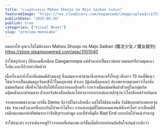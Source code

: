 ```yaml
---
title: "ความรู้สึกหลังเล่น Mahou Shoujo no Majo Saiban ไทเค็นบัง"
featuredImage: "https://res.cloudinary.com/kagamiweb/image/upload/v1755266194/blog.coregamehd.com/preview-manosaba.jpg"
publishDate: "2025-06-26"
publish: true
categories: ["Visual Novel"]
slug: "preview-manosaba"
---
```


ผมลองให้ คุณจะได้ไม่ต้องลอง Mahou Shoujo no Majo Saiban (魔法少女ノ魔女裁判)
https://store.steampowered.com/app/3101040

ถ้าให้สรุปง่ายๆ ก็คือเกมนี้เหมือน Danganronpa แต่ตัวละครเป็นสาวน้อยเวทมนตร์ที่สวมชุดแนวโกธิค และก็ป่วยทางจิตด้วย

เนื้อเรื่องเล่าถึงโลกที่แม่มดมีตัวตนอยู่ ซึ่งแม่มดจะนำพามาซึ่งหายนะครั้งใหญ่ เด็กสาว 13 คนที่มีแนวโน้มว่าจะเป็นแม่มดถูกจับมาขังไว้ในคฤหาสน์ ตัวเอก (ผู้เล่นนั่นแหละ) ต้องพยายามตามหาว่าใครคือแม่มดกันแน่ เพื่อที่จะได้กลับไปยังโลกภายนอกอีกครั้ง ระหว่างนั้นแม่มดที่แฝงตัวอยู่ในกลุ่มเกิดคลุ้มคลั่งและฆ่าคนตาย ตัวเอกจึงต้องสืบคดีและไต่สวนจากเบาะแสและหลักฐานว่าใครคือคนร้ายกันแน่

จากขอบเขตของเกมเวอร์ชั่น Demo ถือว่าดีในระดับหนึ่ง แต่ไม่ได้ดีขนาดนั้น ยังมีข้อบกพร่องหลายจุด เช่น จำนวนตัวละครที่เยอะเกินไปจนจำไม่ไหว การแบ่งกลุ่มที่ไม่ค่อยเมคเซนส์สักเท่าไหร่ การสืบคดีที่เหมือนเกมเดาคำศัพท์มากกว่าจับพิรุธจากคำพูด และที่สำคัญคือ Bad End เยอะเกินไปจนน่ารำคาญ

ถ้าให้แนะนำ อาจจะต้องรอดูรีวิวจากคนที่เล่นเกมเวอร์ชั่นเต็มอีกรอบก่อนตัดสินใจเล่นน่าจะดีกว่า
